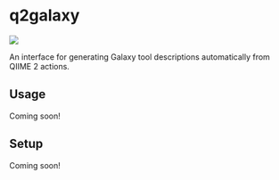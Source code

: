 # q2galaxy

![](https://github.com/qiime2/q2galaxy/workflows/ci/badge.svg)

An interface for generating Galaxy tool descriptions automatically from
QIIME 2 actions.

## Usage

Coming soon!

## Setup

Coming soon!